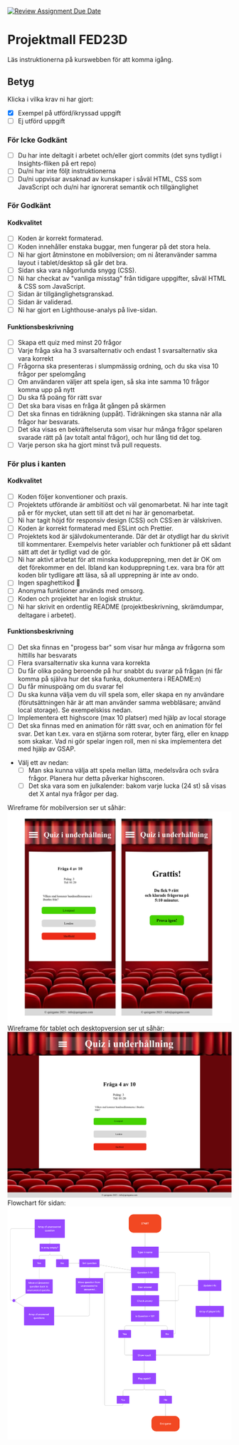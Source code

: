 [![Review Assignment Due Date](https://classroom.github.com/assets/deadline-readme-button-24ddc0f5d75046c5622901739e7c5dd533143b0c8e959d652212380cedb1ea36.svg)](https://classroom.github.com/a/ZejtqupA)
# Projektmall FED23D
Läs instruktionerna på kurswebben för att komma igång.

## Betyg
Klicka i vilka krav ni har gjort:

- [x] Exempel på utförd/ikryssad uppgift
- [ ] Ej utförd uppgift

### För Icke Godkänt
- [ ] Du har inte deltagit i arbetet och/eller gjort commits (det syns tydligt i Insights-fliken på ert repo)
- [ ] Du/ni har inte följt instruktionerna
- [ ] Du/ni uppvisar avsaknad av kunskaper i såväl HTML, CSS som JavaScript och du/ni har ignorerat semantik och tillgänglighet

### För Godkänt
#### Kodkvalitet
- [ ] Koden är korrekt formaterad.
- [ ] Koden innehåller enstaka buggar, men fungerar på det stora hela.
- [ ] Ni har gjort åtminstone en mobilversion; om ni återanvänder samma layout i tablet/desktop så går det bra.
- [ ] Sidan ska vara någorlunda snygg (CSS).
- [ ] Ni har checkat av "vanliga misstag" från tidigare uppgifter, såväl HTML & CSS som JavaScript.
- [ ] Sidan är tillgänglighetsgranskad.
- [ ] Sidan är validerad.
- [ ] Ni har gjort en Lighthouse-analys på live-sidan.

#### Funktionsbeskrivning
- [ ] Skapa ett quiz med minst 20 frågor
- [ ] Varje fråga ska ha 3 svarsalternativ och endast 1 svarsalternativ ska vara korrekt
- [ ] Frågorna ska presenteras i slumpmässig ordning, och du ska visa 10 frågor per spelomgång
- [ ] Om användaren väljer att spela igen, så ska inte samma 10 frågor komma upp på nytt
- [ ] Du ska få poäng för rätt svar
- [ ] Det ska bara visas en fråga åt gången på skärmen
- [ ] Det ska finnas en tidräkning (uppåt). Tidräkningen ska stanna när alla frågor har besvarats.
- [ ] Det ska visas en bekräftelseruta som visar hur många frågor spelaren svarade rätt på (av totalt antal frågor), och hur lång tid det tog.
- [ ] Varje person ska ha gjort minst två pull requests.

### För plus i kanten
#### Kodkvalitet
- [ ] Koden följer konventioner och praxis.
- [ ] Projektets utförande är ambitiöst och väl genomarbetat. Ni har inte tagit på er för mycket, utan sett till att det ni har är genomarbetat.
- [ ] Ni har tagit höjd för responsiv design (CSS) och CSS:en är välskriven.
- [ ] Koden är korrekt formaterad med ESLint och Prettier.
- [ ] Projektets kod är självdokumenterande. Där det är otydligt har du skrivit till kommentarer. Exempelvis heter variabler och funktioner på ett sådant sätt att det är tydligt vad de gör.
- [ ] Ni har aktivt arbetat för att minska kodupprepning, men det är OK om det förekommer en del. Ibland kan kodupprepning t.ex. vara bra för att koden blir tydligare att läsa, så all upprepning är inte av ondo.
- [ ] Ingen spaghettikod :spaghetti:
- [ ] Anonyma funktioner används med omsorg.
- [ ] Koden och projektet har en logisk struktur.
- [ ] Ni har skrivit en ordentlig README (projektbeskrivning, skrämdumpar, deltagare i arbetet).

#### Funktionsbeskrivning
- [ ] Det ska finnas en "progess bar" som visar hur många av frågorna som hittills har besvarats
- [ ] Flera svarsalternativ ska kunna vara korrekta
- [ ] Du får olika poäng beroende på hur snabbt du svarar på frågan (ni får komma på själva hur det ska funka, dokumentera i README:n)
- [ ] Du får minuspoäng om du svarar fel
- [ ] Du ska kunna välja vem du vill spela som, eller skapa en ny användare (förutsättningen här är att man använder samma webbläsare; använd local storage). Se exempelskiss nedan.
- [ ] Implementera ett highscore (max 10 platser) med hjälp av local storage
- [ ] Det ska finnas med en animation för rätt svar, och en animation för fel svar. Det kan t.ex. vara en stjärna som roterar, byter färg, eller en knapp som skakar. Vad ni gör spelar ingen roll, men ni ska implementera det med hjälp av GSAP.
- Välj ett av nedan:
  - [ ] Man ska kunna välja att spela mellan lätta, medelsvåra och svåra frågor. Planera hur detta påverkar highscoren.
  - [ ] Det ska vara som en julkalender: bakom varje lucka (24 st) så visas det X antal nya frågor per dag.

Wireframe för mobilversion ser ut såhär:  
  ![Wireframe för mobil version](src/assets/images/Wireframe-mobile.png)  
Wireframe för tablet och desktopversion ser ut såhär:  
  ![Wireframe för mobil version](src/assets/images/Wireframe-desktop.png)  
Flowchart för sidan:  
  ![Wireframe för mobil version](src/assets/images/flowchart.png)


